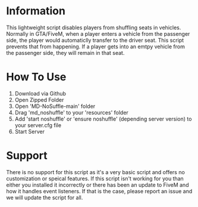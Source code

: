 # Information
This lightweight script disables players from shuffling seats in vehicles. Normally in GTA/FiveM, when a player enters a vehicle from the passenger side, the player would automaticlly transfer to the driver seat. This script prevents that from happening. If a player gets into an emtpy vehicle from the passenger side, they will remain in that seat.

# How To Use
1. Download via Github
2. Open Zipped Folder
3. Open 'MD-NoSuffle-main' folder
4. Drag 'md_noshuffle' to your 'resources' folder
5. Add 'start noshuffle' or 'ensure noshuffle' (depending server version) to your server.cfg file
6. Start Server

# Support
There is no support for this script as it's a very basic script and offers no customization or speical features. If this script isn't working for you than either you installed it incorrectly or there has been an update to FiveM and how it handles event listeners. If that is the case, please report an issue and we will update the script for all.
